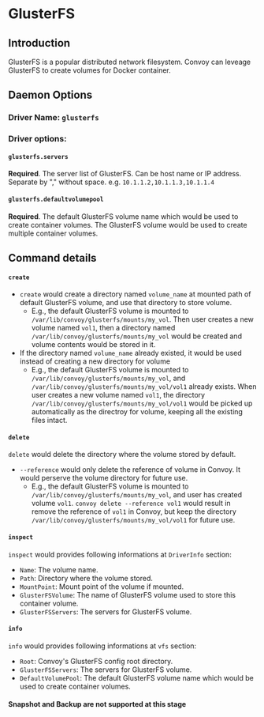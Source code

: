 # GlusterFS
## Introduction

GlusterFS is a popular distributed network filesystem. Convoy can leveage GlusterFS to create volumes for Docker container.

## Daemon Options
### Driver Name: `glusterfs`
### Driver options:
#### `glusterfs.servers`
__Required__. The server list of GlusterFS. Can be host name or IP address. Separate by "," without space. e.g. `10.1.1.2,10.1.1.3,10.1.1.4`
#### `glusterfs.defaultvolumepool`
__Required__. The default GlusterFS volume name which would be used to create container volumes. The GlusterFS volume would be used to create multiple container volumes.

## Command details
#### `create`
* `create` would create a directory named `volume_name` at mounted path of default GlusterFS volume, and use that directory to store volume.
  * E.g., the default GlusterFS volume is mounted to `/var/lib/convoy/glusterfs/mounts/my_vol`. Then user creates a new volume named `vol1`, then a directory named `/var/lib/convoy/glusterfs/mounts/my_vol` would be created and volume contents would be stored in it.
* If the directory named `volume_name` already existed, it would be used instead of creating a new directory for volume
  * E.g., the default GlusterFS volume is mounted to `/var/lib/convoy/glusterfs/mounts/my_vol`, and `/var/lib/convoy/glusterfs/mounts/my_vol/vol1` already exists. When user creates a new volume named `vol1`, the directory `/var/lib/convoy/glusterfs/mounts/my_vol/vol1` would be picked up automatically as the directroy for volume, keeping all the existing files intact.

#### `delete`
`delete` would delete the directory where the volume stored by default.
* `--reference` would only delete the reference of volume in Convoy. It would perserve the volume directory for future use.
  * E.g., the default GlusterFS volume is mounted to `/var/lib/convoy/glusterfs/mounts/my_vol`, and user has created volume `vol1`. `convoy delete --reference vol1` would result in remove the reference of `vol1` in Convoy, but keep the directory `/var/lib/convoy/glusterfs/mounts/my_vol/vol1` for future use.

#### `inspect`
`inspect` would provides following informations at `DriverInfo` section:
* `Name`: The volume name.
* `Path`: Directory where the volume stored.
* `MountPoint`: Mount point of the volume if mounted.
* `GlusterFSVolume`: The name of GlusterFS volume used to store this container volume.
* `GlusterFSServers`: The servers for GlusterFS volume.

#### `info`
`info` would provides following informations at `vfs` section:
* `Root`: Convoy's GlusterFS config root directory.
* `GlusterFSServers`: The servers for GlusterFS volume.
* `DefaultVolumePool`: The default GlusterFS volume name which would be used to create container volumes.

#### Snapshot and Backup are not supported at this stage
